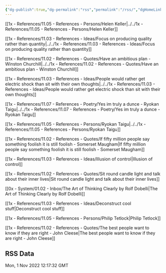 ```yaml
---
{"dg-publish":true,"dg-permalink":"rss","permalink":"/rss/","dgHomeLink":true,"dgPassFrontmatter":false,"dgShowBacklinks":false,"dgShowLocalGraph":false,"dgShowInlineTitle":true}
---
```




[[1x - References/11.05 - References - Persons/Helen Keller|../../1x - References/11.05 - References - Persons/Helen Keller]]

[[1x - References/11.03 - References - Ideas/Focus on producing quality rather than quantity|../../1x - References/11.03 - References - Ideas/Focus on producing quality rather than quantity]]

[[1x - References/11.02 - References - Quotes/Have an ambitious plan - Winston Churchill|../../1x - References/11.02 - References - Quotes/Have an ambitious plan - Winston Churchill]]

[[1x - References/11.03 - References - Ideas/People would rather get electric shock than sit with their own thoughts|../../1x - References/11.03 - References - Ideas/People would rather get electric shock than sit with their own thoughts]]

[[1x - References/11.07 - References - Poetry/Yes im truly a dunce - Ryokan Taigu|../../1x - References/11.07 - References - Poetry/Yes im truly a dunce - Ryokan Taigu]]

[[1x - References/11.05 - References - Persons/Ryokan Taigu|../../1x - References/11.05 - References - Persons/Ryokan Taigu]]

[[1x - References/11.02 - References - Quotes/If fifty million people say something foolish it is still foolish - Somerset Maugham|If fifty million people say something foolish it is still foolish - Somerset Maugham]]

[[1x - References/11.03 - References - Ideas/Illusion of control|Illusion of control]]

[[1x - References/11.02 - References - Quotes/Sit round candle light and talk about their inner lives|Sit round candle light and talk about their inner lives]]

[[0x - System/01.02 - Inbox/The Art of Thinking Clearly by Rolf Dobelli|The Art of Thinking Clearly by Rolf Dobelli]]

[[1x - References/11.03 - References - Ideas/Deconstruct cool stuff|Deconstruct cool stuff]]

[[1x - References/11.05 - References - Persons/Philip Tetlock|Philip Tetlock]]

[[1x - References/11.02 - References - Quotes/The best people want to know if they are right - John Cleese|The best people want to know if they are right - John Cleese]]

## RSS Data
<div class='date'>Mon, 1 Nov 2022 12:17:32 GMT</div>
